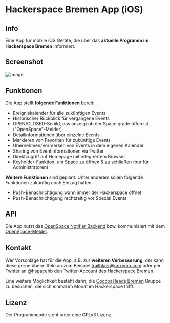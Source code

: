 Hackerspace Bremen App (iOS)
=============================

## Info
Eine App für mobile iOS Geräte, die über das **aktuelle Programm im Hackerspace Bremen** informiert.

## Screenshot
![image](http://www.thetawelle.de/wp-upload/hackerspace_hb_ios6_smart.png)

## Funktionen
Die App stellt **folgende Funktionen** bereit:

* Ereigniskalender für alle zukünftigen Events
* Historischer Rückblick für vergangene Events
* OPEN/CLOSED-Schild, das anzeigt ob der Space grade offen ist ("OpenSpace"-Melder)
* Detailinformationen über einzelne Events
* Markieren von Favoriten für zukünftige Events
* Übernehmen/Vormerken von Events in dem eigenen Kalender
* Sharing von Eventinformationen via Twitter
* Direktzugriff auf Homepage mit integriertem Browser
* Keyholder-Funktion, um Space zu öffnen & zu schließen (nur für Administratoren)

**Weitere Funktionen** sind geplant. Unter anderem sollen folgende Funktionen zukünftig noch Einzug halten:

* Push-Benachrichtigung wann immer der Hackerspace öffnet
* Push-Benachrichtigung rechtzeitig vor Special Events

## API
Die App nutzt das [OpenSpace Notifier Backend](https://code.google.com/p/hackerspace-bremen/wiki/Backend) bzw. kommuniziert mit dem [OpenSpace-Melder](https://hackerspacehb.appspot.com/). 

## Kontakt
Wer Vorschläge hat für die App, z.B. zur **weiteren Verbesserung**, der kann diese gerne übermitteln an zum Beispiel [trailblazr@noxymo.com](mailto:trailblazr@noxymo.com) oder per Twitter an [@hspacehb](http://twitter.com/@hspacehb) den Twitter-Account des [Hackerspace Bremen](https://www.hackerspace-bremen.de/).

Eine weitere Möglichkeit besteht darin, die [CoccoaHeads Bremen](http://cocoaheads.org:8106/de/Bremen/index.html) Gruppe zu besuchen, die sich einmal im Monat im Hackerspace trifft.

## Lizenz
Der Programmcode steht unter eine GPLv3 Lizenz.